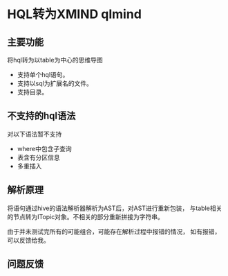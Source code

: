 # HQL转为XMIND qlmind

## 主要功能

将hql转为以table为中心的思维导图

- 支持单个hql语句。
- 支持以sql为扩展名的文件。
- 支持目录。

## 不支持的hql语法

对以下语法暂不支持

- where中包含子查询
- 表含有分区信息
- 多重插入

## 解析原理

将语句通过hive的语法解析器解析为AST后，对AST进行重新包装，
与table相关的节点转为ITopic对象。不相关的部分重新拼接为字符串。

由于并未测试完所有的可能组合，可能存在解析过程中报错的情况，
如有报错，可以反馈给我。

## 问题反馈

